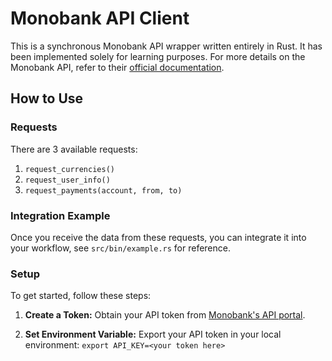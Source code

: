 # Monobank API Client

This is a synchronous Monobank API wrapper written entirely in Rust. It has been implemented solely for learning purposes. For more details on the Monobank API, refer to their [official documentation](https://api.monobank.ua/docs/index.html).

## How to Use

### Requests

There are 3 available requests:

1. `request_currencies()`
2. `request_user_info()`
3. `request_payments(account, from, to)`

### Integration Example

Once you receive the data from these requests, you can integrate it into your workflow, see `src/bin/example.rs` for reference.

### Setup

To get started, follow these steps:

1. **Create a Token:** Obtain your API token from [Monobank's API portal](https://api.monobank.ua/index.html).
   
2. **Set Environment Variable:** Export your API token in your local environment: `export API_KEY=<your token here>`
